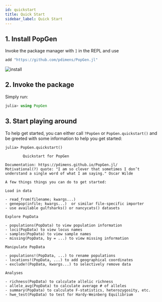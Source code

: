 ```yaml
---
id: quickstart
title: Quick Start
sidebar_label: Quick Start
---
```

## 1. Install PopGen
Invoke the package manager with `]` in the REPL and use

```julia
add "https://github.com/pdimens/PopGen.jl"
```

![install](/PopGen.jl/img/install_repl.gif)



## 2. Invoke the package

Simply run:

```julia
julia> using PopGen
```



## 3. Start playing around

To help get started, you can either call `?PopGen` or `PopGen.quickstart()` and be greeted with some information to help you get started:

```
julia> PopGen.quickstart()

        Quickstart for PopGen

Documentation: https://pdimens.github.io/PopGen.jl/
Motivational(?) quote: "I am so clever that sometimes I don’t understand a single word of what I am saying." Oscar Wilde

A few things things you can do to get started:

Load in data

- read_from(filename; kwargs...)
- genepop(infile; kwargs...)  or similar file-specific importer
- use available gulfsharks() or nancycats() datasets

Explore PopData

- populations(PopData) to view population information
- loci(PopData) to view locus names
- samples(PopData) to view sample names
- missing(PopData, by = ...) to view missing information

Manipulate PopData

- populations!(PopData, ...) to rename populations
- locations!(PopData, ...) to add geographical coordinates
- exclude!(PopData, kwargs...) to selectively remove data

Analyses

- richness(PopData) to calculate allelic richness
- allele_avg(PopData) to calculate average # of alleles
- summary(PopData) to calculate F-statistics, heterozygosity, etc.
- hwe_test(PopData) to test for Hardy-Weinberg Equilibrium
```


